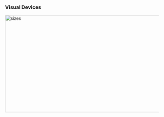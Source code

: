 <h3>Visual Devices</h3> 

<img src="https://drive.google.com/uc?export=download&id=1Ct7XA9mNYDsOZUQmLWFwW0bv3vpKoNMG" alt="sizes" width=600 height=320 />